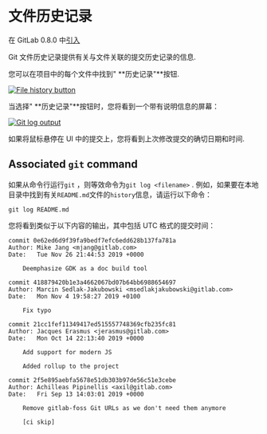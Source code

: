 # 文件历史记录[](#文件历史记录 "Permalink")

在 GitLab 0.8.0 中[引入](https://gitlab.com/gitlab-org/gitlab/blob/9ba1224867665844b117fa037e1465bb706b3685/app/controllers/commits_controller.rb)

Git 文件历史记录提供有关与文件关联的提交历史记录的信息.

您可以在项目中的每个文件中找到" **历史记录"**按钮.

[![File history button](img/4b803fd891a7ec7f422522d2ff185864.png "History button")](img/file_history_button_v12_6.png)

当选择" **历史记录"**按钮时，您将看到一个带有说明信息的屏幕：

[![Git log output](img/0dad61d266449688c931d1703509bca3.png "History button output")](img/file_history_output_v12_6.png)

如果将鼠标悬停在 UI 中的提交上，您将看到上次修改提交的确切日期和时间.

## Associated `git` command[](#associated-git-command "Permalink")

如果从命令行运行`git` ，则等效命令为`git log <filename>` . 例如，如果要在本地目录中找到有关`README.md`文件的`history`信息，请运行以下命令：

```
git log README.md 
```

您将看到类似于以下内容的输出，其中包括 UTC 格式的提交时间：

```
commit 0e62ed6d9f39fa9bedf7efc6edd628b137fa781a
Author: Mike Jang <mjang@gitlab.com>
Date:   Tue Nov 26 21:44:53 2019 +0000

    Deemphasize GDK as a doc build tool

commit 418879420b1e3a4662067bd07b64bb6988654697
Author: Marcin Sedlak-Jakubowski <msedlakjakubowski@gitlab.com>
Date:   Mon Nov 4 19:58:27 2019 +0100

    Fix typo

commit 21cc1fef11349417ed515557748369cfb235fc81
Author: Jacques Erasmus <jerasmus@gitlab.com>
Date:   Mon Oct 14 22:13:40 2019 +0000

    Add support for modern JS

    Added rollup to the project

commit 2f5e895aebfa5678e51db303b97de56c51e3cebe
Author: Achilleas Pipinellis <axil@gitlab.com>
Date:   Fri Sep 13 14:03:01 2019 +0000

    Remove gitlab-foss Git URLs as we don't need them anymore

    [ci skip] 
```